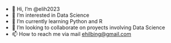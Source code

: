 - 👋 Hi, I’m @elih2023
- 👀 I’m interested in Data Science
- 🌱 I’m currently learning Python and R
- 💞️ I’m looking to collaborate on proyects involving Data Science
- 📫 How to reach me via mail ehilbing@gmail.com

<!---
elih2023/elih2023 is a ✨ special ✨ repository because its `README.md` (this file) appears on your GitHub profile.
You can click the Preview link to take a look at your changes.
--->
